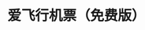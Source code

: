 ---
description: 手机上买机票，至少可以应急。
layout: post
results:
- primaryGenreName: Travel
  version: '1.0'
  artworkUrl100: http://a734.phobos.apple.com/us/r1000/013/Purple4/v4/11/62/88/1162887f-6c6d-5e63-caea-b33529ddab1e/mzl.riaclxlj.png
  trackViewUrl: https://itunes.apple.com/cn/app/ai-fei-xing-ji-piao-mian-fei-ban/id673549774?mt=8&uo=4
  artworkUrl60: http://a48.phobos.apple.com/us/r1000/008/Purple4/v4/d2/e4/f0/d2e4f0dd-4360-804b-d8ac-a8d91ac69d7a/Icon.png
  userRatingCountForCurrentVersion: 1
  sellerName: 9588 Online Travel (Beijing) Co., Ltd.
  supportedDevices:
  - iPad23G
  - iPhone4
  - iPodTouchThirdGen
  - iPadFourthGen4G
  - iPadFourthGen
  - iPadThirdGen
  - iPadMini4G
  - iPad2Wifi
  - iPodTouchourthGen
  - iPhone4S
  - iPhone5
  - iPhone-3GS
  - iPadMini
  - iPadThirdGen4G
  - iPad3G
  - iPodTouchFifthGen
  - iPadWifi
  genres:
  - 旅行
  - 工具
  trackName: 爱飞行机票（免费版）
  description: "爱飞行机票——机票永久零利润，9年专业商旅服务 \n九年专业商旅服务提供商9588旅行网倾力打造机票永久零利润的会员化服务产品——爱飞行网站、无线客户端。零利润低价机票，钻石级持卡人权益服务品质令您无忧出行！"
  price: 0
  trackId: 673549774
  releaseDate: '2013-07-22T08:43:44Z'
  screenshotUrls:
  - http://a1.mzstatic.com/us/r1000/035/Purple/v4/51/65/74/516574a5-bef8-08e1-3710-a874ffbf410f/mzl.eiqvdkpi.1136x1136-75.jpg
  - http://a1.mzstatic.com/us/r1000/020/Purple4/v4/64/14/53/641453c2-d570-0662-ff5d-601142935b1d/mzl.oljnrkca.1136x1136-75.jpg
  - http://a4.mzstatic.com/us/r1000/025/Purple6/v4/5c/5f/3d/5c5f3d17-19d7-d69d-2e6b-ca1fdefe2c3d/mzl.zgeboypt.1136x1136-75.jpg
  - http://a2.mzstatic.com/us/r1000/044/Purple/v4/38/9b/b6/389bb695-ff7d-5715-0b7e-801a7a7ed100/mzl.knbzalfo.1136x1136-75.jpg
  - http://a3.mzstatic.com/us/r1000/017/Purple6/v4/e9/e2/ba/e9e2ba6f-e62d-c76c-8b66-8ec6c799e5c9/mzl.hozbhedb.1136x1136-75.jpg
  artistViewUrl: https://itunes.apple.com/cn/artist/9588-online-travel-beijing/id658769806?uo=4
  primaryGenreId: 6003
  averageUserRatingForCurrentVersion: 5
  kind: software
  fileSizeBytes: '5140482'
  bundleId: com.ifeixing.jipiao.free
  trackContentRating: 4+
  artistName: 9588 Online Travel (Beijing) Co., Ltd.
  trackCensoredName: 爱飞行机票（免费版）
  isGameCenterEnabled: false
  contentAdvisoryRating: 4+
  languageCodesISO2A:
  - ZH
  features: &a []
  wrapperType: software
  artworkUrl512: http://a734.phobos.apple.com/us/r1000/013/Purple4/v4/11/62/88/1162887f-6c6d-5e63-caea-b33529ddab1e/mzl.riaclxlj.png
  formattedPrice: 免费
  artistId: 658769806
  genreIds:
  - '6003'
  - '6002'
  currency: CNY
  ipadScreenshotUrls: *a
category: 旅行
tags: tag1
resultCount: 1
title: 爱飞行机票（免费版）

---
